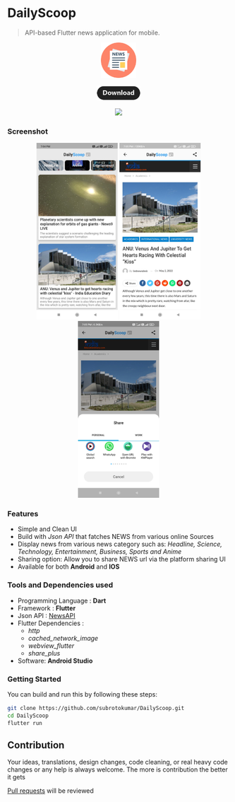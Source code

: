 # DailyScoop
> API-based Flutter news application for mobile.

<p align="center">
  <img height="80px" src="./asset/meta/icon.png">
</p>

<p align="center"><a href="https://github.com/subrotokumar/DailyScoop/releases"> <img width="100px" src="./asset/meta/download.png"> </a></p>
<p align="center">
<a href="https://github.com/subrotokumar/DailyScoop" alt="GitHub release"><img width="80px" src="https://img.shields.io/badge/version-0.1.0-blue.svg" ></a>

### Screenshot 

<p align="center">
<img height="400px" margin="50px" src="./asset/meta/ss1.jpg">
<img height="400px" margin="50px" src="./asset/meta/ss2.jpg">
<img height="400px" margin="50px" src="./asset/meta/ss3.jpg">
</p>

### Features
- Simple and Clean UI
- Build with *Json API* that fatches NEWS from various online Sources
- Display news from various news category such as:
  *Headline, Science, Technology, Entertainment, Business, Sports and Anime*
- Sharing option: Allow you to share NEWS url via the platform sharing UI
- Available for both **Android** and **IOS**

### Tools and Dependencies used 

- Programming Language : **Dart**
- Framework : **Flutter**
- Json API : [NewsAPI](https://newsapi.org/) 
- Flutter Dependencies : 
  - *http*
  - *cached_network_image*
  - *webview_flutter*
  - *share_plus*
- Software: **Android Studio**

### Getting Started

You can build and run this by following these steps:

```bash
git clone https://github.com/subrotokumar/DailyScoop.git
cd DailyScoop
flutter run
```

## Contribution
Your ideas, translations, design changes, code cleaning, or real heavy code changes or any help is always welcome. The more is contribution the better it gets

[Pull requests](https://github.com/DailyScoop/pulls) will be reviewed
<!--
#### Known issues and limitations
-->

